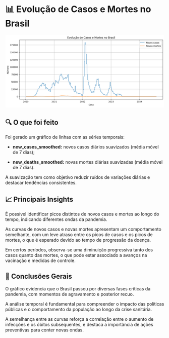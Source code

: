 # 📊 Evolução de Casos e Mortes no Brasil

<img src="reports/Evolução de Casos e Mortes no Brasil.png" width="800"/>


## 🔍 O que foi feito
Foi gerado um gráfico de linhas com as séries temporais:

- **new_cases_smoothed:** novos casos diários suavizados (média móvel de 7 dias);

- **new_deaths_smoothed:** novas mortes diárias suavizadas (média móvel de 7 dias).

A suavização tem como objetivo reduzir ruídos de variações diárias e destacar tendências consistentes.

## 📈 Principais Insights
É possível identificar picos distintos de novos casos e mortes ao longo do tempo, indicando diferentes ondas da pandemia.

As curvas de novos casos e novas mortes apresentam um comportamento semelhante, com um leve atraso entre os picos de casos e os picos de mortes, o que é esperado devido ao tempo de progressão da doença.

Em certos períodos, observa-se uma diminuição progressiva tanto dos casos quanto das mortes, o que pode estar associado a avanços na vacinação e medidas de controle.

## 🧠 Conclusões Gerais
O gráfico evidencia que o Brasil passou por diversas fases críticas da pandemia, com momentos de agravamento e posterior recuo.

A análise temporal é fundamental para compreender o impacto das políticas públicas e o comportamento da população ao longo da crise sanitária.

A semelhança entre as curvas reforça a correlação entre o aumento de infecções e os óbitos subsequentes, e destaca a importância de ações preventivas para conter novas ondas.
